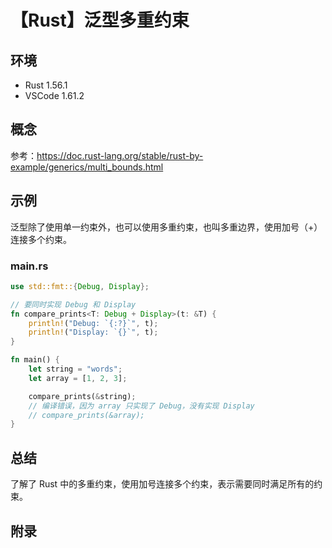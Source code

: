 # 【Rust】泛型多重约束

## 环境

- Rust 1.56.1
- VSCode 1.61.2

## 概念

参考：<https://doc.rust-lang.org/stable/rust-by-example/generics/multi_bounds.html>  

## 示例

泛型除了使用单一约束外，也可以使用多重约束，也叫多重边界，使用加号（+）连接多个约束。

### main.rs

```rust
use std::fmt::{Debug, Display};

// 要同时实现 Debug 和 Display
fn compare_prints<T: Debug + Display>(t: &T) {
    println!("Debug: `{:?}`", t);
    println!("Display: `{}`", t);
}

fn main() {
    let string = "words";
    let array = [1, 2, 3];

    compare_prints(&string);
    // 编译错误，因为 array 只实现了 Debug，没有实现 Display
    // compare_prints(&array);
}
```

## 总结

了解了 Rust 中的多重约束，使用加号连接多个约束，表示需要同时满足所有的约束。

## 附录

